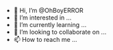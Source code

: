 - 👋 Hi, I’m @OhBoyERROR
- 👀 I’m interested in ...
- 🌱 I’m currently learning ...
- 💞️ I’m looking to collaborate on ...
- 📫 How to reach me ...

<!---
OhBoyERROR/OhBoyERROR is a ✨ special ✨ repository because its `README.md` (this file) appears on your GitHub profile.
You can click the Preview link to take a look at your changes.
--->
